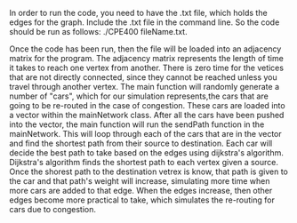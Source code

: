 In order to run the code, you need to have the .txt file, which holds the edges for the graph.
Include the .txt file in the command line. So the code should be run as follows: ./CPE400 fileName.txt.

Once the code has been run, then the file will be loaded into an adjacency matrix for the program.
The adjacency matrix represents the length of time it takes to reach one vertex from another.
There is zero time for the vetices that are not directly connected, since they cannot be reached unless
you travel through another vertex. The main function will randomly generate a number of "cars", which for
our simulation represents,the cars that are going to be re-routed in the case of congestion. These cars
are loaded into a vector within the mainNetwork class. After all the cars have been pushed into the
vector, the main function will run the sendPath function in the mainNetwork. This will loop through
each of the cars that are in the vector and find the shortest path from their source to destination.
Each car will decide the best path to take based on the edges using dijkstra's algorithm. Dijkstra's 
algorithm finds the shortest path to each vertex given a source. Once the shorest path to the destination
vetrex is know, that path is given to the car and that path's weight will increase, simulating more time
when more cars are added to that edge. When the edges increase, then other edges become more practical to
take, which simulates the re-routing for cars due to congestion.
